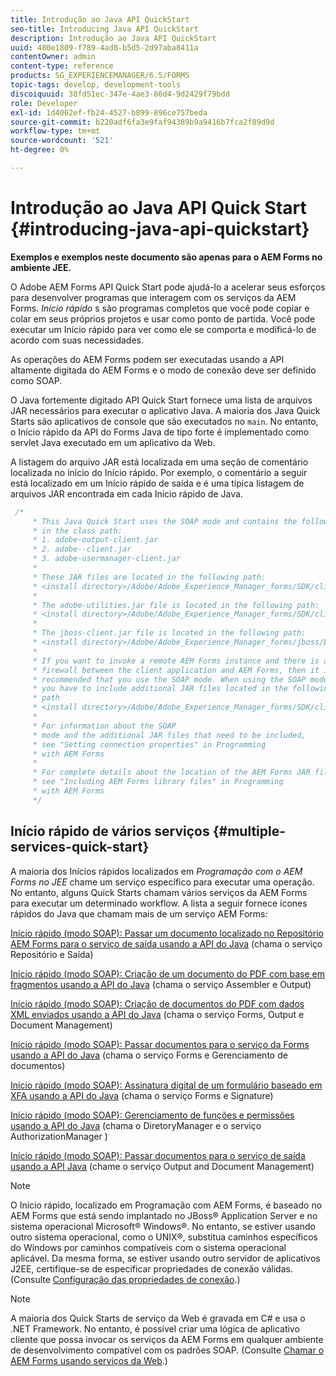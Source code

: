 ```yaml
---
title: Introdução ao Java API QuickStart
seo-title: Introducing Java API QuickStart
description: Introdução ao Java API QuickStart
uuid: 480e1809-f789-4ad8-b5d5-2d97aba8411a
contentOwner: admin
content-type: reference
products: SG_EXPERIENCEMANAGER/6.5/FORMS
topic-tags: develop, development-tools
discoiquuid: 38fd51ec-347e-4ae3-86d4-9d2429f79bdd
role: Developer
exl-id: 1d4062ef-fb24-4527-b899-896ce757beda
source-git-commit: b220adf6fa3e9faf94389b9a9416b7fca2f89d9d
workflow-type: tm+mt
source-wordcount: '521'
ht-degree: 0%

---
```


# Introdução ao Java API Quick Start {#introducing-java-api-quickstart}

**Exemplos e exemplos neste documento são apenas para o AEM Forms no ambiente JEE.**

O Adobe AEM Forms API Quick Start pode ajudá-lo a acelerar seus esforços para desenvolver programas que interagem com os serviços da AEM Forms. *Início rápido* s são programas completos que você pode copiar e colar em seus próprios projetos e usar como ponto de partida. Você pode executar um Início rápido para ver como ele se comporta e modificá-lo de acordo com suas necessidades.

As operações do AEM Forms podem ser executadas usando a API altamente digitada do AEM Forms e o modo de conexão deve ser definido como SOAP.

O Java fortemente digitado API Quick Start fornece uma lista de arquivos JAR necessários para executar o aplicativo Java. A maioria dos Java Quick Starts são aplicativos de console que são executados no `main`. No entanto, o Início rápido da API do Forms Java de tipo forte é implementado como servlet Java executado em um aplicativo da Web.

A listagem do arquivo JAR está localizada em uma seção de comentário localizada no início do Início rápido. Por exemplo, o comentário a seguir está localizado em um Início rápido de saída e é uma típica listagem de arquivos JAR encontrada em cada Início rápido de Java.

```java
 /*
     * This Java Quick Start uses the SOAP mode and contains the following JAR files
     * in the class path:
     * 1. adobe-output-client.jar
     * 2. adobe--client.jar
     * 3. adobe-usermanager-client.jar
     *
     * These JAR files are located in the following path:
     * <install directory>/Adobe/Adobe_Experience_Manager_forms/SDK/client-libs/common
     *
     * The adobe-utilities.jar file is located in the following path:
     * <install directory>/Adobe/Adobe_Experience_Manager_forms/SDK/client-libs/jboss
     *
     * The jboss-client.jar file is located in the following path:
     * <install directory>/Adobe/Adobe_Experience_Manager_forms/jboss/bin/client
     *
     * If you want to invoke a remote AEM Forms instance and there is a
     * firewall between the client application and AEM Forms, then it is
     * recommended that you use the SOAP mode. When using the SOAP mode,
     * you have to include additional JAR files located in the following
     * path
     * <install directory>/Adobe/Adobe_Experience_Manager_forms/SDK/client-libs/thirdparty
     *
     * For information about the SOAP
     * mode and the additional JAR files that need to be included,
     * see "Setting connection properties" in Programming
     * with AEM Forms
     *
     * For complete details about the location of the AEM Forms JAR files,
     * see "Including AEM Forms library files" in Programming
     * with AEM Forms
     */
```

## Início rápido de vários serviços {#multiple-services-quick-start}

A maioria dos Inícios rápidos localizados em *Programação com o AEM Forms no JEE* chame um serviço específico para executar uma operação. No entanto, alguns Quick Starts chamam vários serviços da AEM Forms para executar um determinado workflow. A lista a seguir fornece ícones rápidos do Java que chamam mais de um serviço AEM Forms:

[Início rápido (modo SOAP): Passar um documento localizado no Repositório AEM Forms para o serviço de saída usando a API do Java](/help/forms/developing/output-service-java-api-quick.md#quick-start-soap-mode-passing-a-document-located-in-the-repository-to-the-output-service-using-the-java-api) (chama o serviço Repositório e Saída)

[Início rápido (modo SOAP): Criação de um documento do PDF com base em fragmentos usando a API do Java](/help/forms/developing/output-service-java-api-quick.md#quick-start-soap-mode-creating-a-pdf-document-based-on-fragments-using-the-java-api) (chama o serviço Assembler e Output)

[Início rápido (modo SOAP): Criação de documentos do PDF com dados XML enviados usando a API do Java](/help/forms/developing/forms-service-api-quick-starts.md#quick-start-soap-mode-creating-pdf-documents-with-submitted-xml-data-using-the-java-api) (chama o serviço Forms, Output e Document Management)

[Início rápido (modo SOAP): Passar documentos para o serviço da Forms usando a API do Java](/help/forms/developing/forms-service-api-quick-starts.md#quick-start-soap-mode-passing-documents-to-the-forms-service-using-the-java-api) (chama o serviço Forms e Gerenciamento de documentos)

[Início rápido (modo SOAP): Assinatura digital de um formulário baseado em XFA usando a API do Java](/help/forms/developing/signature-service-java-api-quick.md#quick-start-soap-mode-digitally-signing-a-xfa-based-form-using-the-java-api) (chama o serviço Forms e Signature)

[Início rápido (modo SOAP): Gerenciamento de funções e permissões usando a API do Java](/help/forms/developing/user-manager-java-api-quick.md#quick-start-soap-mode-managing-roles-and-permissions-using-the-java-api) (chama o DiretoryManager e o serviço AuthorizationManager )

[Início rápido (modo SOAP): Passar documentos para o serviço de saída usando a API Java](/help/forms/developing/output-service-java-api-quick.md#quick-start-soap-mode-passing-documents-to-the-output-service-using-the-java-api) (chame o serviço Output and Document Management)

>[!NOTE]
>
>O Início rápido, localizado em Programação com AEM Forms, é baseado no AEM Forms que está sendo implantado no JBoss® Application Server e no sistema operacional Microsoft® Windows®. No entanto, se estiver usando outro sistema operacional, como o UNIX®, substitua caminhos específicos do Windows por caminhos compatíveis com o sistema operacional aplicável. Da mesma forma, se estiver usando outro servidor de aplicativos J2EE, certifique-se de especificar propriedades de conexão válidas. (Consulte [Configuração das propriedades de conexão](/help/forms/developing/invoking-aem-forms-using-java.md#setting-connection-properties).)

>[!NOTE]
>
>A maioria dos Quick Starts de serviço da Web é gravada em C# e usa o .NET Framework. No entanto, é possível criar uma lógica de aplicativo cliente que possa invocar os serviços da AEM Forms em qualquer ambiente de desenvolvimento compatível com os padrões SOAP. (Consulte [Chamar o AEM Forms usando serviços da Web](/help/forms/developing/invoking-aem-forms-using-web.md#invoking-aem-forms-using-web-services).)
